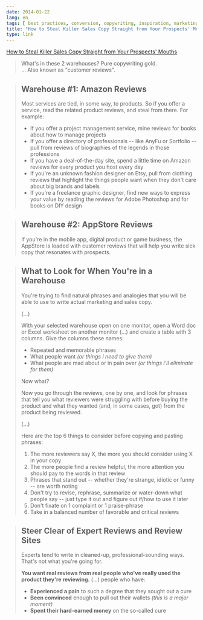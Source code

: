 ```yaml
---
date: 2014-01-22
lang: en
tags: [ best practices, conversion, copywriting, inspiration, marketing, sales, writing ]
title: "How to Steal Killer Sales Copy Straight from Your Prospects' Mouths"
type: link
---
```


[How to Steal Killer Sales Copy Straight from Your Prospects'
Mouths](http://blog.kissmetrics.com/steal-killer-copy/)

> What's in these 2 warehouses? Pure copywriting gold.\
> ... Also known as "customer reviews".

> ## Warehouse #1: Amazon Reviews
>
> Most services are tied, in some way, to products. So if you offer a
> service, read the related product reviews, and steal from there. For
> example:
>
> -   If you offer a project management service, mine reviews for books
>     about how to manage projects
> -   If you offer a directory of professionals -- like AnyFu or
>     Sortfolio -- pull from reviews of biographies of the legends in
>     those professions
> -   If you have a deal-of-the-day site, spend a little time on Amazon
>     reviews for every product you host every day
> -   If you're an unknown fashion designer on Etsy, pull from clothing
>     reviews that highlight the things people want when they don't care
>     about big brands and labels
> -   If you're a freelance graphic designer, find new ways to express
>     your value by reading the reviews for Adobe Photoshop and for
>     books on DIY design

> ## Warehouse #2: AppStore Reviews
>
> If you're in the mobile app, digital product or game business, the
> AppStore is loaded with customer reviews that will help you write sick
> copy that resonates with prospects.

> ## What to Look for When You're in a Warehouse
>
> You're trying to find natural phrases and analogies that you will be
> able to use to write actual marketing and sales copy.
>
> (...)
>
> With your selected warehouse open on one monitor, open a Word doc or
> Excel worksheet on another monitor (...) and create a table with 3
> columns. Give the columns these names:
>
> -   Repeated and memorable phrases
> -   What people want *(or things i need to give them)*
> -   What people are mad about or in pain over *(or things i'll
>     eliminate for them)*
>
> Now what?
>
> Now you go through the reviews, one by one, and look for phrases that
> tell you what reviewers were struggling with before buying the product
> and what they wanted (and, in some cases, got) from the product being
> reviewed.
>
> (...)
>
> Here are the top 6 things to consider before copying and pasting
> phrases:
>
> 1.  The more reviewers say X, the more you should consider using X in
>     your copy
> 2.  The more people find a review helpful, the more attention you
>     should pay to the words in that review
> 3.  Phrases that stand out -- whether they're strange, idiotic or
>     funny -- are worth noting
> 4.  Don't try to revise, rephrase, summarize or water-down what people
>     say -- just type it out and figure out if/how to use it later
> 5.  Don't fixate on 1 complaint or 1 praise-phrase
> 6.  Take in a balanced number of favorable and critical reviews

> ## Steer Clear of Expert Reviews and Review Sites
>
> Experts tend to write in cleaned-up, professional-sounding ways.
> That's not what you're going for.
>
> **You want real reviews from real people who've really used the
> product they're reviewing.** (...) people who have:
>
> -   **Experienced a pain** to such a degree that they sought out a
>     cure
> -   **Been convinced** enough to pull out their wallets *(this is a
>     major moment)*
> -   **Spent their hard-earned money** on the so-called cure

